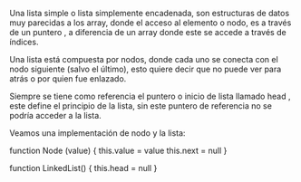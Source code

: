 Una lista simple o lista simplemente encadenada, son estructuras de datos muy parecidas a los array, donde el acceso al elemento o nodo,
 es a través de un puntero , a diferencia de un array donde este se accede a través de índices.

 Una lista está compuesta por nodos, donde cada uno se conecta con el nodo siguiente (salvo el último), 
 esto quiere decir que no puede ver para atrás o por quien fue enlazado.

Siempre se tiene como referencia el puntero o inicio de lista llamado head , este define el principio de la lista,
 sin este puntero de referencia no se podría acceder a la lista.

 Veamos una implementación de nodo y la lista:
 
 function Node (value) {
  this.value = value
  this.next = null
}

function LinkedList() {
  this.head = null
}